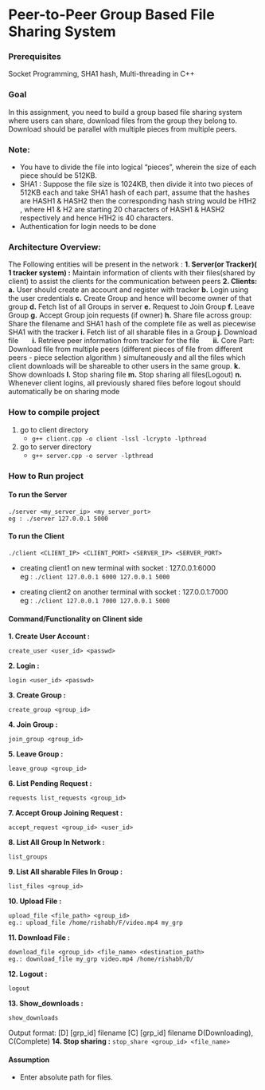 # Peer-to-Peer Group Based File Sharing System

### Prerequisites
Socket Programming, SHA1 hash, Multi-threading in C++
### Goal
In this assignment, you need to build a group based file sharing system where users can share, download files from the group they belong to. Download should be parallel with multiple​ pieces from multiple peers.
### Note:
- You have to divide the file into logical  “pieces”, wherein the size of each piece should be 512KB.
- SHA1 : Suppose the file size is 1024KB, then divide it into two pieces of 512KB each and take SHA1 hash of each part, assume that the hashes are HASH1 & HASH2 then the corresponding hash string would be H1H2 , where H1 & H2 are starting 20 characters of HASH1 & HASH2 respectively and hence H1H2 is 40 characters.
- Authentication for login needs to be done

### Architecture Overview:
The Following entities will be present in the network :
**1. Server(or Tracker)( 1 tracker system) :**
     Maintain information of clients with their files(shared by client) to assist the clients for the communication between peers
**2. Clients:**
**a.** User should create an account and register with tracker
**b.** Login using the user credentials
**c.** Create Group and hence will become owner of that group
**d.** Fetch list of all Groups in server
**e.** Request to Join Group
**f.** Leave Group
**g.** Accept Group join requests (if owner)
**h.** Share file across group: Share the filename and SHA1 hash of the complete file as well as piecewise SHA1 with the tracker
**i.** Fetch list of all sharable files in a Group
**j.** Download file
&nbsp;&nbsp;&nbsp;&nbsp;&nbsp;&nbsp;**i.** Retrieve peer information from tracker for the file
&nbsp;&nbsp;&nbsp;&nbsp;&nbsp;&nbsp;**ii.** Core Part: Download file from multiple peers (different pieces of file from
different peers -  piece selection algorithm ) simultaneously and all the files which client downloads will be shareable to other users in the same group.
**k.** Show downloads
**l.** Stop sharing file
**m.** Stop sharing all files(Logout)
**n.** Whenever client logins, all previously shared files before logout should
automatically be on sharing mode

### How to compile project
1. go to client directory
   * ```g++ client.cpp -o client -lssl -lcrypto -lpthread```
2. go to server directory
   * ```g++ server.cpp -o server -lpthread```

### How to Run project
#### To run the Server
```
./server <my_server_ip> <my_server_port>
eg : ./server 127.0.0.1 5000
```
#### To run the Client

```
./client <CLIENT_IP> <CLIENT_PORT> <SERVER_IP> <SERVER_PORT>
```
* creating client1 on new terminal with socket : 127.0.0.1:6000 <br/>
eg : ```./client 127.0.0.1 6000 127.0.0.1 5000```

* creating client2 on another terminal with socket : 127.0.0.1:7000 <br/>
eg : ```./client 127.0.0.1 7000 127.0.0.1 5000```

#### Command/Functionality on Clinent side 
 **1. Create User Account :** 
 ```
 create_user <user_id> <passwd>
 ```
 **2. Login :**
 ```
 login <user_id> <passwd>
 ```
 **3. Create Group  :**
 ```
 create_group <group_id>
 ```
 **4. Join Group :**
 ```
 join_group <group_id>
 ```
 **5. Leave Group  :**
 ```
 leave_group <group_id>
 ```
 **6. List Pending Request :**
 ```
 requests list_requests <group_id>
 ```
 **7. Accept Group Joining Request :**
 ```
 accept_request <group_id> <user_id>
 ```
 **8. List All Group In Network :**
 ```
 list_groups
 ```
 **9. List All sharable Files In Group :**
 ```
 list_files <group_id>
 ```
 **10. Upload File :**
 ```
 upload_file <file_path> <group_id>
 eg.: upload_file /home/rishabh/F/video.mp4 my_grp
 ```
 **11. Download File :**
 ```
 download_file <group_id> <file_name> <destination_path>
 eg.: download_file my_grp video.mp4 /home/rishabh/D/
 ```
 **12. Logout :**
 ```
 logout
 ```
 **13. Show_downloads :**
 ```
 show_downloads
 ```
 Output format:
[D] [grp_id] filename
[C] [grp_id] filename
D(Downloading), C(Complete)
 **14. Stop sharing :**
 `stop_share <group_id> <file_name>`
 
 #### Assumption
* Enter absolute path for files.

   